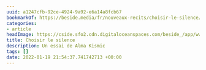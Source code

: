 ```yaml
---
uuid: a1247cfb-92ce-4924-9a92-e6a14a8fcb67
bookmarkOf: https://beside.media/fr/nouveaux-recits/choisir-le-silence/
categories:
- article
headImage: https://cside.sfo2.cdn.digitaloceanspaces.com/beside_/app/www/2022/01/BESIDE_Newyear_Alma_facebook.jpg
title: Choisir le silence
description: Un essai de Alma Kismic
tags: []
date: 2022-01-19 21:54:37.741742713 +00:00
---
```


